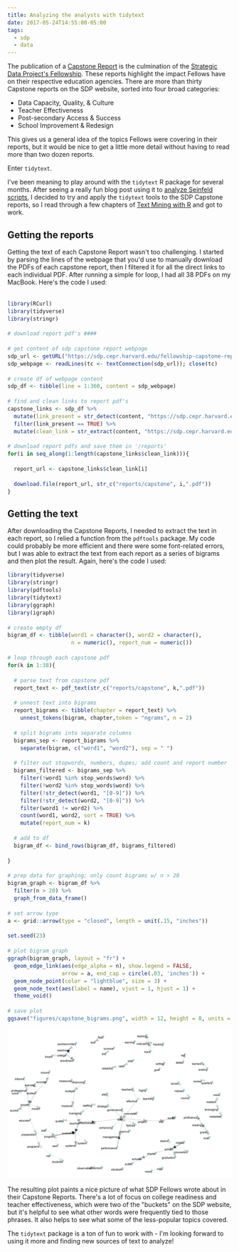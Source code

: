 ```yaml
---
title: Analyzing the analysts with tidytext
date: 2017-05-24T14:55:00-05:00
tags: 
  - sdp
  - data
---
```


The publication of a [Capstone Report](https://sdp.cepr.harvard.edu/fellowship-capstone-reports) is the culmination of the [Strategic Data Project's Fellowship](https://sdp.cepr.harvard.edu/fellowship). These reports highlight the impact Fellows have on their respective education agencies. There are more than thirty Capstone reports on the SDP website, sorted into four broad categories: 

- Data Capacity, Quality, & Culture
- Teacher Effectiveness
- Post-secondary Access & Success
- School Improvement & Redesign

This gives us a general idea of the topics Fellows were covering in their reports, but it would be nice to get a little more detail without having to read more than two dozen reports.

Enter `tidytext`.

I've been meaning to play around with the `tidytext` R package for several months. After seeing a really fun blog post using it to [analyze Seinfeld scripts](http://mdgbeck.netlify.com/post/tidytext-analysis-of-seinfeld/), I decided to try and apply the `tidytext` tools to the SDP Capstone reports, so I read through a few chapters of [Text Mining with R](http://tidytextmining.com/preface.html) and got to work.

## Getting the reports

Getting the text of each Capstone Report wasn't too challenging. I started by parsing the lines of the webpage that you'd use to manually download the PDFs of each capstone report, then I filtered it for all the direct links to each individual PDF. After running a simple for loop, I had all 38 PDFs on my MacBook. Here's the code I used:

```R

library(RCurl)
library(tidyverse)
library(stringr)

# download report pdf's ####

# get content of sdp capstone report webpage
sdp_url <- getURL("https://sdp.cepr.harvard.edu/fellowship-capstone-reports")
sdp_webpage <- readLines(tc <- textConnection(sdp_url)); close(tc)

# create df of webpage content
sdp_df <- tibble(line = 1:360, content = sdp_webpage)

# find and clean links to report pdf's
capstone_links <- sdp_df %>%
  mutate(link_present = str_detect(content, "https://sdp.cepr.harvard.edu/files/cepr-sdp/files/")) %>%
  filter(link_present == TRUE) %>%
  mutate(clean_link = str_extract(content, "https://sdp.cepr.harvard.edu/files/cepr-sdp/files/.+\\.pdf"))

# download report pdfs and save them in '/reports'
for(i in seq_along(1:length(capstone_links$clean_link))){
  
  report_url <- capstone_links$clean_link[i]
  
  download.file(report_url, str_c("reports/capstone", i,".pdf"))
}

```

## Getting the text

After downloading the Capstone Reports, I needed to extract the text in each report, so I relied a function from the `pdftools` package. My code could probably be more efficient and there were some font-related errors, but I was able to extract the text from each report as a series of bigrams and then plot the result. Again, here's the code I used: 


```R 
library(tidyverse)
library(stringr)
library(pdftools)
library(tidytext)
library(ggraph)
library(igraph)

# create empty df
bigram_df <- tibble(word1 = character(), word2 = character(), 
                    n = numeric(), report_num = numeric())

# loop through each capstone pdf
for(k in 1:38){
  
  # parse text from capstone pdf
  report_text <- pdf_text(str_c("reports/capstone", k,".pdf"))
  
  # unnest text into bigrams
  report_bigrams <- tibble(chapter = report_text) %>%
    unnest_tokens(bigram, chapter,token = "ngrams", n = 2)
  
  # split bigrams into separate columns
  bigrams_sep <- report_bigrams %>% 
    separate(bigram, c("word1", "word2"), sep = " ")
  
  # filter out stopwords, numbers, dupes; add count and report number
  bigrams_filtered <- bigrams_sep %>% 
    filter(!word1 %in% stop_words$word) %>% 
    filter(!word2 %in% stop_words$word) %>% 
    filter(!str_detect(word1, "[0-9]")) %>% 
    filter(!str_detect(word2, "[0-9]")) %>% 
    filter(word1 != word2) %>%
    count(word1, word2, sort = TRUE) %>%
    mutate(report_num = k)
  
  # add to df
  bigram_df <- bind_rows(bigram_df, bigrams_filtered)
  
}

# prep data for graphing; only count bigrams w/ n > 20
bigram_graph <- bigram_df %>% 
  filter(n > 20) %>% 
  graph_from_data_frame()

# set arrow type
a <- grid::arrow(type = "closed", length = unit(.15, "inches"))

set.seed(23)

# plot bigram graph
ggraph(bigram_graph, layout = "fr") +
  geom_edge_link(aes(edge_alpha = n), show.legend = FALSE,
                 arrow = a, end_cap = circle(.03, 'inches')) +
  geom_node_point(color = "lightblue", size = 3) +
  geom_node_text(aes(label = name), vjust = 1, hjust = 1) +
  theme_void()

# save plot
ggsave("figures/capstone_bigrams.png", width = 12, height = 8, units = "in")

```
  
![capstone bigrams](https://raw.githubusercontent.com/alspur/capstone_text_analysis/master/figures/capstone_bigrams.png)

The resulting plot paints a nice picture of what SDP Fellows wrote about in their Capstone Reports. There's a lot of focus on college readiness and teacher effectiveness, which were two of the "buckets" on the SDP website, but it's helpful to see what other words were frequently tied to those phrases. It also helps to see what some of the less-popular topics covered. 

The `tidytext` package is a ton of fun to work with - I'm looking forward to using it more and finding new sources of text to analyze!